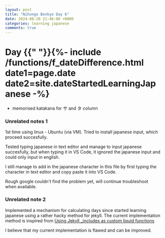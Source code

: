 ```yaml
---
layout: post
title: "Nihongo Benkyo Day 6"
date: 2024-08-20 21:46:00 +0800
categories: learning japanese
comments: true
---
```


# Day {{" "}}{%- include /functions/f_dateDifference.html date1=page.date date2=site.dateStartedLearningJapanese -%}
- memorised katakana for サ and タ column

### Unrelated notes 1
1st time using linux - Ubuntu (via VM).
Tried to install japanese input, which proceed succesfully.

Tested typing japanese in text editor and manage to input japanese succesfully, but when typing it in VS Code, it ignored the japanese input and could only input in english.

I still manage to add in the japanese character in this file by first typing the character in text editor and copy paste it into VS Code.

Rough google couldn't find the problem yet, will continue troubleshoot when available.

### Unrelated note 2
Implemented a mechanism for calculating days since started learning japanese using a rather hacky method for jekyll.
The current implementation method is inspired from [Using Jekyll _includes as custom liquid functions](https://hamishwillee.github.io/2014/11/13/jekyll-includes-are-functions/)

I believe that my current implementation is flawed and can be improved.